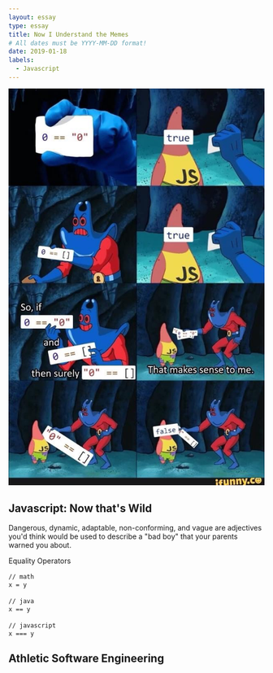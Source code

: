 ```yaml
---
layout: essay
type: essay
title: Now I Understand the Memes
# All dates must be YYYY-MM-DD format!
date: 2019-01-18
labels:
  - Javascript
---
```


<img class="ui left floated image" src="../images/jsmeme.jpg">

##  Javascript: Now that's Wild

Dangerous, dynamic, adaptable, non-conforming, and vague are adjectives you'd think would be used to describe a "bad boy" that your parents warned you about. 


Equality Operators
```
// math
x = y

// java
x == y

// javascript
x === y

```

## Athletic Software Engineering


